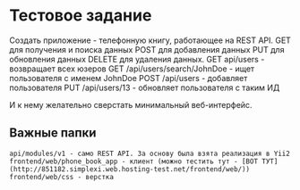 Тестовое задание 
===============================

Создать приложение - телефонную книгу, работающее на REST API.
GET для получения и поиска данных
POST для добавления данных
PUT для обновления данных
DELETE для удаления данных.
GET api/users - возвращает всех юзеров
GET /api/users/search/JohnDoe - ищет пользователя с именем JohnDoe
POST /api/users  - добавляет пользователя
PUT /api/users/13 - обновляет пользователя с таким ИД

И к нему желательно сверстать минимальный веб-интерфейс.

Важные папки
-------------------

```
api/modules/v1 - само REST API. За основу была взята реализация в Yii2
frontend/web/phone_book_app - клиент (можно тестить тут - [ВОТ ТУТ](http://851182.simplexi.web.hosting-test.net/frontend/web/))
frontend/web/css - верстка
```
